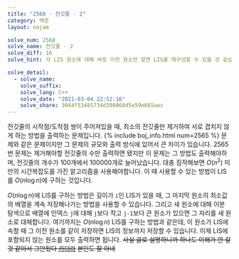 ```yaml
---
title: "2568 - 전깃줄 - 2"
category: 백준
layout: nojam

solve_num: 2568
solve_name: 전깃줄 - 2
solve_diff: 16
solve_hint: 각 LIS 원소에 대해 바로 이전 원소만 알면 LIS를 재구성할 수 있을 것 같습ㄴ니다...!!

solve_detail:
  - solve_name:
    solve_suffix:
    solve_lang: C++
    solve_date: "2021-03-04 22:52:16"
    solve_share: 3044f53485734d398068d5e59e665aec
---
```


전깃줄의 시작점/도착점 쌍이 주어져있을 때, 최소의 전깃줄만 제거하여 서로 겹치지 않게 하는 방법을 출력하는 문제입니다. {% include boj_info.html num=2565 %} 문제와 같은 문제이지만 그 문제의 규모와 출력 방식에 있어서 큰 차이가 있습니다. 2565번 문제는 제거해야할 전깃줄의 수만 출력하면 됐지만 이 문제는 그 방법도 출력해야하며, 전깃줄의 개수가 100개에서 100000개로 늘어났습니다. 대충 짐작해보면 $O(n^2)$ 미만의 시간복잡도를 가진 알고리즘을 사용해야합니다. 이 때 사용할 수 있는 방법이 LIS를 $O(n\log n)$에 구하는 것입니다.

$O(n\log n)$에 LIS를 구하는 방법은 길이가 `i`인 LIS가 있을 때, 그 마지막 원소의 최소값의 배열을 계속 저장해나가는 방법을 사용할 수 있습니다. 그리고 새 원소에 대해 이분 탐색으로 배열에 인덱스 `j`에 대해 `j`보다 작고 `j-1`보다 큰 원소가 있으면 그 자리를 새 원소로 대체합니다. 여기까지는 $O(n\log n)$ LIS를 구하는 방법과 같은데, 이 원소가 LIS에 속할 때 그 이전 원소를 같이 저장하면 LIS의 정보까지 저장할 수 있습니다. 이제 LIS에 포함되지 않는 원소를 모두 출력하면 됩니다. ~~사실 글로 설명하니까 하나도 이해가 안 갈 것 같아서 그만뒀다 [카더라](https://namu.wiki/w/카더라)~~ ~~본인도 잘 아네~~
